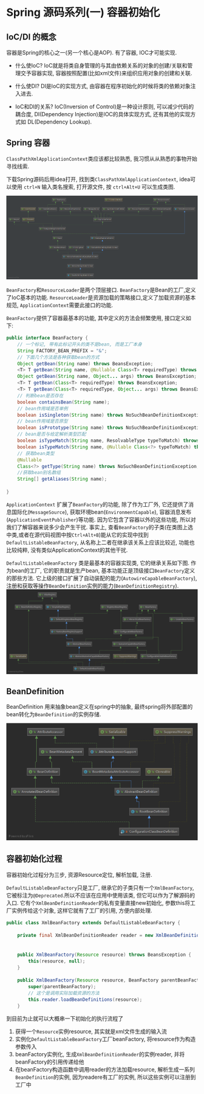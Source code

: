 # Spring 源码系列(一) 容器初始化

## IoC/DI 的概念

容器是Spring的核心之一(另一个核心是AOP). 有了容器, IOC才可能实现. 

* 什么使IoC? IoC就是将类自身管理的与其由依赖关系的对象的创建/关联和管理交予容器实现, 容器按照配置(比如xml文件)来组织应用对象的创建和关联.

* 什么使DI? DI是IoC的实现方式, 由容器在程序初始化的时候将类的依赖对象注入进去. 

* IoC和DI的关系? IoC(Inversion of Control)是一种设计原则, 可以减少代码的耦合度, DI(Dependency Injection)是IOC的具体实现方式, 还有其他的实现方式如 DL(Dependency Lookup). 

## Spring 容器

`ClassPathXmlApplicationContext`类应该都比较熟悉, 我习惯从从熟悉的事物开始寻找线索. 

下载Spring源码后用idea打开, 找到类`ClassPathXmlApplicationContext`, idea可以使用 `ctrl+N` 输入类名搜索, 打开源文件, 按 `ctrl+Alt+U` 可以生成类图. 

![diagram for ClassPathXmlApplicationContext](../images/classpath_xml_application_context.png)

`BeanFactory`和`ResourceLoader`是两个顶层接口. `BeanFactory`是Bean的工厂,定义了IoC基本的功能. `ResourceLoader`是资源加载的策略接口,定义了加载资源的基本规范, `ApplicationContext`需要此接口的功能. 

`BeanFactory`提供了容器最基本的功能, 其中定义的方法会频繁使用, 接口定义如下:
```Java
public interface BeanFactory {
    // 一个标记, 带有此标记开头的类不是bean, 而是工厂本身
	String FACTORY_BEAN_PREFIX = "&";
	// 下面几个方法是各种获取bean的方式
	Object getBean(String name) throws BeansException;
	<T> T getBean(String name, @Nullable Class<T> requiredType) throws BeansException;
	Object getBean(String name, Object... args) throws BeansException;
	<T> T getBean(Class<T> requiredType) throws BeansException;
	<T> T getBean(Class<T> requiredType, Object... args) throws BeansException;
	// 判断bean是否存在
	boolean containsBean(String name);
	// bean作用域是否单例
	boolean isSingleton(String name) throws NoSuchBeanDefinitionException;
	// bean作用域是否原型
	boolean isPrototype(String name) throws NoSuchBeanDefinitionException;
	// bean是否与给定解析类型匹配
	boolean isTypeMatch(String name, ResolvableType typeToMatch) throws NoSuchBeanDefinitionException;
	boolean isTypeMatch(String name, @Nullable Class<?> typeToMatch) throws NoSuchBeanDefinitionException;
	// 获取bean类型
	@Nullable
	Class<?> getType(String name) throws NoSuchBeanDefinitionException;
	//获取bean别名数组
	String[] getAliases(String name);

}
```

`ApplicationContext` 扩展了`BeanFactory`的功能, 除了作为工厂外, 它还提供了消息国际化(`MessageSource`), 获取环境bean(`EnvironmentCapable`), 容器消息发布(`ApplicationEventPublisher`)等功能. 因为它包含了容器以外的这些功能, 所以对我们了解容器来说多少会产生干扰. 事实上, 查看`BeanFactory`的子类(在类图上选中类,或者在源代码视图中按`Ctrl+Alt+B`)能从它的实现中找到`DefaultListableBeanFactory`, 从名称上二者在继承该关系上应该比较近, 功能也比较纯粹, 没有类似ApplicationContext的其他干扰. 

`DefaultListableBeanFactory` 类是最基本的容器实现类, 它的继承关系如下图. 作为bean的工厂, 它的职责就是生产bean, 基本功能正是顶级接口`BeanFactory`定义的那些方法. 它上级的接口扩展了自动装配的能力(`AutowireCapableBeanFactory`), 注册和获取等操作`BeanDefinition`实例的能力(`BeanDefinitionRegistry`).
![DefaultListableBeanFactory](../images/default_listable_beanfactory.png)

## BeanDefinition

BeanDefinition 用来抽象bean定义在spring中的抽象, 最终spring将外部配置的bean转化为`BeanDefinition`的实例存储.

![BeanDefinition继承关系](../images/configuration_class_beandefination.png)

## 容器初始化过程

容器初始化过程分为三步, 资源Resource定位, 解析加载, 注册. 

`DefaultListableBeanFactory`只是工厂, 继承它的子类只有一个`XmlBeanFactory`, 它被标注为`@Deprecated`.所以不应该在应用中使用该类, 但它可以作为了解源码的入口. 它有个`XmlBeanDefinitionReader`的私有变量直接new初始化, 参数this将工厂实例传给这个对象, 这样它就有了工厂的引用, 方便内部处理.

```Java
public class XmlBeanFactory extends DefaultListableBeanFactory {

	private final XmlBeanDefinitionReader reader = new XmlBeanDefinitionReader(this);


	public XmlBeanFactory(Resource resource) throws BeansException {
		this(resource, null);
	}

	public XmlBeanFactory(Resource resource, BeanFactory parentBeanFactory) throws BeansException {
		super(parentBeanFactory);
		// 这个是调用实际加载资源的方法
		this.reader.loadBeanDefinitions(resource);
	}
```

到目前为止就可以大概串一下初始化的执行流程了

1. 获得一个`Resource`实例resource, 其实就是xml文件生成的输入流
2. 实例化`DefaultListableBeanFactory`工厂beanFactory, 将resource作为构造参数传入
3. beanFactory实例化, 生成`XmlBeanDefinitionReader`的实例reader, 并将beanFactory的引用传递给他
4. 在beanFactory构造函数中调用reader的方法加载resource, 解析生成一系列`BeanDefinition`的实例, 因为readere有工厂的实例, 所以这些实例可以注册到工厂中

